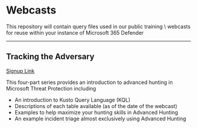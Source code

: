 # Webcasts

This repository will contain query files used in our public training \ webcasts for reuse within your instance of Microsoft 365 Defender

---

## Tracking the Adversary
[Signup Link](https://techcommunity.microsoft.com/t5/microsoft-threat-protection/webinar-series-unleash-the-hunter-in-you/ba-p/1509232?ranMID=24542&ranEAID=msYS1Nvjv4c&ranSiteID=msYS1Nvjv4c-_joxReUxkmQPGUkIGSbqzg&epi=msYS1Nvjv4c-_joxReUxkmQPGUkIGSbqzg&irgwc=1&OCID=AID2000142_aff_7593_1243925&tduid=(ir__inwuq92cqkkft0kikk0sohziz32xi1kvkgq9mksc00)(7593)(1243925)(msYS1Nvjv4c-_joxReUxkmQPGUkIGSbqzg)()&irclickid=_inwuq92cqkkft0kikk0sohziz32xi1kvkgq9mksc00)

This four-part series provides an introduction to advanced hunting in Microsoft Threat Protection including
- An introduction to Kusto Query Language (KQL)
- Descriptions of each table available (as of the date of the webcast)
- Examples to help maximize your hunting skills in Advanced Hunting
- An example incident triage almost exclusively using Advanced Hunting
